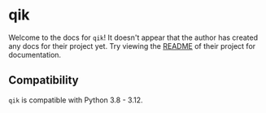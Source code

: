 # qik

Welcome to the docs for `qik`! It doesn't appear that the author has created any docs for their project yet. Try viewing the [README](https://github.com/Opus10/qik) of their project for documentation.

## Compatibility

`qik` is compatible with Python 3.8 - 3.12.
